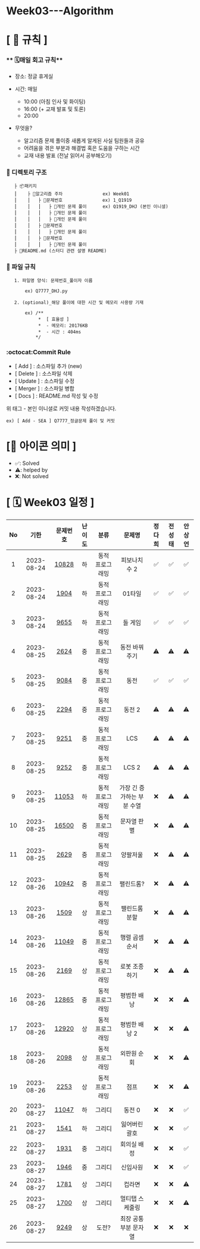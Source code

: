 # Week03---Algorithm

# **[ 🚫 규칙 ]**

### ** 🗓매일 회고 규칙**
- 장소: 정글 휴게실
- 시간: 매일
    - 10:00  (아침 인사 및 화이팅)
    - 16:00  (+ 교재 발표 및 토론)
    - 20:00  
    
- 무엇을?
    - 알고리즘 문제 풀이중 새롭게 알게된 사실 팀원들과 공유
    - 어려움을 겪은 부분과 해결법 혹은 도움을 구하는 시간
    - 교재 내용 발표 (전날 읽어서 공부해오기)

### **📌 디렉토리 구조**

       ├ 📦패키지
       ⎮    ├ 📁알고리즘 주차               ex) Week01
       ⎮    ⎮   ├ 📁문제번호               ex) 1_Q1919
       ⎮    ⎮   ⎮   ├︎ 📃개인 문제 풀이      ex) Q1919_DHJ (본인 이니셜)
       ⎮    ⎮   ⎮   ├︎ 📃개인 문제 풀이
       ⎮    ⎮   ⎮   ├ 📃개인 문제 풀이
       ⎮    ⎮   ├ 📁문제번호  
       ⎮    ⎮   ⎮   ├︎ 📃개인 문제 풀이
       ⎮    ⎮   ├ 📁문제번호
       ⎮    ⎮   ⎮   ├ 📃개인 문제 풀이
       ├ 📝README.md (스터디 관련 설명 README)


### **📌 파일 규칙**

       1. 파일명 양식: 문제번호_풀이자 이름
   
           ex) Q7777_DHJ.py

       2. (optional)_해당 풀이에 대한 시간 및 메모리 사용량 기재
           
           ex) /**
                *  [ 효율성 ]
                *  - 메모리: 20176KB
                *  - 시간 : 404ms
               */

### **:octocat:Commit Rule** ###
- [ Add ]    : 소스파일 추가 (new)
- [ Delete ] : 소스파일 삭제
- [ Update ] : 소스파일 수정
- [ Merger ] : 소스파일 병합
- [ Docs ]   : README.md 작성 및 수정

위 태그 - 본인 이니셜로 커밋 내용 작성하겠습니다.

    ex) [ Add - SEA ] Q7777_정글문제 풀이 및 커밋

# **[📌 아이콘 의미 ]**
- ✅: Solved
- ⚠️: helped by
- ❌: Not solved

# **[ 🗓 Week03 일정 ]**

|No|기한|문제번호|난이도|분류|문제명|정다희|전성태|안상언|
|:-:|:------:|:-----:|:-------:|:-----:|:-----:|:-----:|:-----:|:-----:|
|1|2023-08-24|[10828](https://www.acmicpc.net/problem/2748)|하|동적 프로그래밍|피보나치 수 2|✅|✅|✅|
|2|2023-08-24|[1904](https://www.acmicpc.net/problem/1904)|하|동적 프로그래밍|01타일|✅|✅|✅|
|3|2023-08-24|[9655](https://www.acmicpc.net/problem/9655)|하|동적 프로그래밍|돌 게임|✅|✅|✅|
|4|2023-08-25|[2624](https://www.acmicpc.net/problem/2624)|중|동적 프로그래밍|동전 바꿔주기|⚠️|⚠️|⚠️|
|5|2023-08-25|[9084](https://www.acmicpc.net/problem/9084)|중|동적 프로그래밍|동전|✅|✅|✅|
|6|2023-08-25|[2294](https://www.acmicpc.net/problem/2294)|중|동적 프로그래밍|동전 2|⚠️|⚠️|⚠️|
|7|2023-08-25|[9251](https://www.acmicpc.net/problem/9251)|중|동적 프로그래밍|LCS|⚠️|⚠️|⚠️|
|8|2023-08-25|[9252](https://www.acmicpc.net/problem/27489252)|중|동적 프로그래밍|LCS 2|⚠️|⚠️|⚠️|
|9|2023-08-25|[11053](https://www.acmicpc.net/problem/11053)|하|동적 프로그래밍|가장 긴 증가하는 부분 수열|❌|⚠️|⚠️|
|10|2023-08-25|[16500](https://www.acmicpc.net/problem/16500)|중|동적 프로그래밍|문자열 판별|❌|⚠️|⚠️|
|11|2023-08-25|[2629](https://www.acmicpc.net/problem/2629)|중|동적 프로그래밍|양팔저울|❌|⚠️|⚠️|
|12|2023-08-26|[10942](https://www.acmicpc.net/problem/10942)|중|동적 프로그래밍|팰린드롬?|❌|⚠️|⚠️|
|13|2023-08-26|[1509](https://www.acmicpc.net/problem/1509)|상|동적 프로그래밍|팰린드롬 분할|❌|⚠️|⚠️|
|14|2023-08-26|[11049](https://www.acmicpc.net/problem/11049)|중|동적 프로그래밍|행렬 곱셈 순서|❌|⚠️|⚠️|
|15|2023-08-26|[2169](https://www.acmicpc.net/problem/2169)|상|동적 프로그래밍|로봇 조종하기|❌|⚠️|⚠️|
|16|2023-08-26|[12865](https://www.acmicpc.net/problem/12865)|중|동적 프로그래밍|평범한 배낭|❌|❌|⚠️|
|17|2023-08-26|[12920](https://www.acmicpc.net/problem/12920)|상|동적 프로그래밍|평범한 배낭 2|❌|❌|⚠️|
|18|2023-08-26|[2098](https://www.acmicpc.net/problem/2098)|상|동적 프로그래밍|외판원 순회|❌|❌|⚠️|
|19|2023-08-26|[2253](https://www.acmicpc.net/problem/2253)|상|동적 프로그래밍|점프|❌|❌|⚠️|
|20|2023-08-27|[11047](https://www.acmicpc.net/problem/11047)|하|그리디|동전 0|❌|❌|✅|
|21|2023-08-27|[1541](https://www.acmicpc.net/problem/1541)|하|그리디|잃어버린 괄호|❌|❌|✅|
|22|2023-08-27|[1931](https://www.acmicpc.net/problem/1931)|중|그리디|회의실 배정|❌|❌|✅|
|23|2023-08-27|[1946](https://www.acmicpc.net/problem/1946)|중|그리디|신입사원|❌|❌|✅|
|24|2023-08-27|[1781](https://www.acmicpc.net/problem/1781)|상|그리디|컵라면|❌|❌|⚠️|
|25|2023-08-27|[1700](https://www.acmicpc.net/problem/1700)|상|그리디|멀티탭 스케줄링|❌|❌|⚠️|
|26|2023-08-27|[9249](https://www.acmicpc.net/problem/9249)|상|도전?|최장 공통 부분 문자열|❌|❌|❌|

